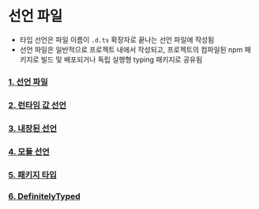 # 선언 파일

- 타입 선언은 파일 이름이 `.d.ts` 확장자로 끝나는 선언 파일에 작성됨
- 선언 파일은 일반적으로 프로젝트 내에서 작성되고, 프로젝트의 컴파일된 npm 패키지로 빌드 및 배포되거나 독립 실행형 typing 패키지로 공유됨

### [1. 선언 파일](./1-선언-파일)

### [2. 런타임 값 선언](./2-런타임-값-선언)

### [3. 내장된 선언](./3-내장된-선언)

### [4. 모듈 선언](./4-모듈-선언)

### [5. 패키지 타입](./5-패키지-타입)

### [6. DefinitelyTyped](./6-DefinitelyTyped)
